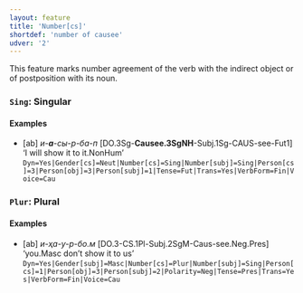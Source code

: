 ```yaml
---
layout: feature
title: 'Number[cs]'
shortdef: 'number of causee'
udver: '2'
---
```


This feature marks number agreement of the verb with the indirect object or of postposition with its noun.

### <a name="Sing">`Sing`</a>: Singular

#### Examples

* [ab] _и-<b>а</b>-сы-р-ба-п_ [DO.3Sg-<b>Causee.3SgNH</b>-Subj.1Sg-CAUS-see-Fut1] ‘I will show it to it.NonHum’ `Dyn=Yes|Gender[cs]=Neut|Number[cs]=Sing|Number[subj]=Sing|Person[cs]=3|Person[obj]=3|Person[subj]=1|Tense=Fut|Trans=Yes|VerbForm=Fin|Voice=Cau`

### <a name="Plur">`Plur`</a>: Plural

#### Examples

* [ab] _и-ҳа-у-р-бо.м_ [DO.3-CS.1Pl-Subj.2SgM-Caus-see.Neg.Pres] ‘you.Masc don’t show it to us’ `Dyn=Yes|Gender[subj]=Masc|Number[cs]=Plur|Number[subj]=Sing|Person[cs]=1|Person[obj]=3|Person[subj]=2|Polarity=Neg|Tense=Pres|Trans=Yes|VerbForm=Fin|Voice=Cau`



<!-- Interlanguage links updated Po 11. listopadu 2024, 20:09:51 CET -->
